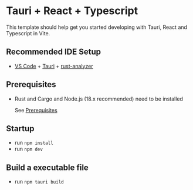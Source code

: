 # Tauri + React + Typescript

This template should help get you started developing with Tauri, React and Typescript in Vite.

## Recommended IDE Setup

- [VS Code](https://code.visualstudio.com/) + [Tauri](https://marketplace.visualstudio.com/items?itemName=tauri-apps.tauri-vscode) + [rust-analyzer](https://marketplace.visualstudio.com/items?itemName=rust-lang.rust-analyzer)

## Prerequisites

- Rust and Cargo and Node.js (18.x recommended) need to be installed

  See [Prerequisites](https://tauri.app/v1/guides/getting-started/prerequisites)

## Startup

- run `npm install`
- run `npm dev`

## Build a executable file
- run `npm tauri build`